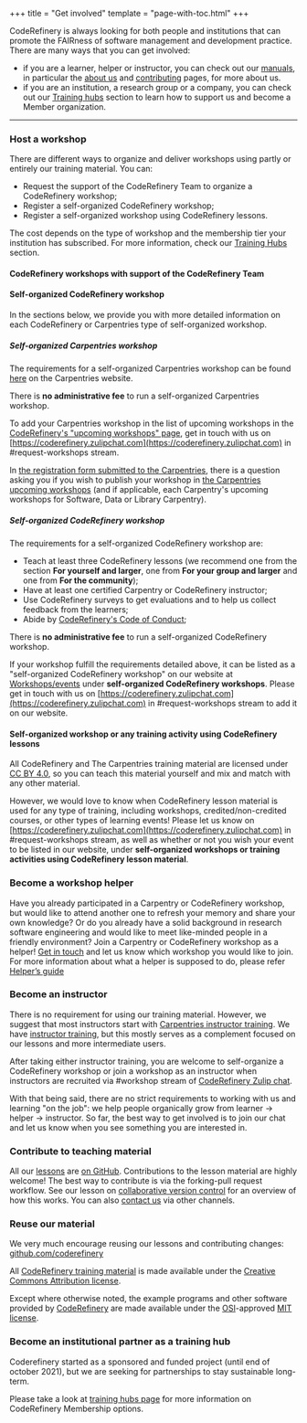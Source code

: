 +++
title = "Get involved"
template = "page-with-toc.html"
+++

CodeRefinery is always looking for both people and institutions that can
promote the FAIRness of software management and development practice. There are
many ways that you can get involved:

- if you are a learner, helper or instructor, you can check out our
[manuals](https://coderefinery.github.io/manuals/), in particular the [about
us](https://coderefinery.github.io/manuals/the-project/) and
[contributing](https://coderefinery.github.io/manuals/contributing/) pages, for
more about us.
- if you are an institution, a research group or a company, you can check out our [Training hubs](https://coderefinery.org/organization/hubs/) section to learn how to support us and become a Member organization.


---

### Host a workshop

There are different ways to organize and deliver workshops using partly or entirely our training material. You can:

- Request the support of the CodeRefinery Team to organize a CodeRefinery workshop;
- Register a self-organized CodeRefinery workshop;
- Register a self-organized workshop using CodeRefinery lessons.

The cost depends on the type of workshop and the membership tier your institution has subscribed. For more information, check our [Training Hubs](https://coderefinery.org/organization/hubs/) section.

#### CodeRefinery workshops with support of the CodeRefinery Team

#### Self-organized CodeRefinery workshop


In the sections below, we provide you with more detailed information on each CodeRefinery or Carpentries type of self-organized workshop.

##### Self-organized Carpentries workshop

The requirements for a self-organized Carpentries workshop can be found [here](https://carpentries.org/workshops/#workshop-core) on the Carpentries website.

There is **no administrative fee** to run a self-organized Carpentries workshop. 

To add your Carpentries workshop in the list of upcoming workshops in the [CodeRefinery's "upcoming workshops" page](https://coderefinery.org/workshops/upcoming/), get in touch with us on [https://coderefinery.zulipchat.com](https://coderefinery.zulipchat.com) in #request-workshops stream. 

In [the registration form submitted to the Carpentries](https://amy.carpentries.org/forms/self-organised/), there is a question asking you if you wish to publish your workshop in [the Carpentries upcoming workshops](https://carpentries.org/upcoming_workshops/) (and if applicable, each Carpentry's upcoming workshops for Software, Data or Library Carpentry). 

##### Self-organized CodeRefinery workshop

The requirements for a self-organized CodeRefinery workshop are:
- Teach at least three CodeRefinery lessons (we recommend one from the section **For yourself and larger**, one from **For your group and larger** and one from **For the community**);
- Have at least one certified Carpentry or CodeRefinery instructor;
- Use CodeRefinery surveys to get evaluations and to help us collect feedback from the learners;
- Abide by [CodeRefinery's Code of Conduct](https://coderefinery.org/about/code-of-conduct/);

There is **no administrative fee** to run a self-organized CodeRefinery workshop. 

If your workshop fulfill the requirements detailed above, it can be listed as a "self-organized CodeRefinery workshop" on our website at [Workshops/events](https://coderefinery.org/workshops/upcoming/) under **self-organized CodeRefinery workshops**. Please get in touch with us on  [https://coderefinery.zulipchat.com](https://coderefinery.zulipchat.com) in #request-workshops stream to add it on our website.

#### Self-organized workshop or any training activity using CodeRefinery lessons


All CodeRefinery and The Carpentries training material are licensed under [CC BY 4.0](https://creativecommons.org/licenses/by/4.0/), so you can teach this material yourself and mix and match with any other material.

However, we would love to know when CodeRefinery lesson material is used for any type of training, including workshops, credited/non-credited courses, or other types of learning events! Please let us know on [https://coderefinery.zulipchat.com](https://coderefinery.zulipchat.com) in #request-workshops stream, as well as whether or not you wish your event to be listed in our website, under **self-organized workshops or training activities using CodeRefinery lesson material**.


### Become a workshop helper

Have you already participated in a Carpentry or CodeRefinery workshop, but
would like to attend another one to refresh your memory and share your own
knowledge? Or do you already have a solid background in research software
engineering and would like to meet like-minded people in a friendly
environment? Join a Carpentry or CodeRefinery workshop as a helper! [Get in
touch](/organization/contact/) and let us know which workshop you would like
to join. For more information about what a helper is supposed to do, please
refer [Helper’s
guide](https://coderefinery.github.io/manuals/helping-and-teaching/)

### Become an instructor

There is no requirement for using our training material. However, 
we suggest that most instructors start with [Carpentries instructor
training](https://carpentries.org/become-instructor/). We have [instructor
training](https://coderefinery.github.io/instructor-training/), but
this mostly serves as a complement focused on our lessons and more
intermediate users.

After taking either instructor training, you are welcome to
self-organize a CodeRefinery workshop or join a workshop as an
instructor when instructors are recruited via #workshop stream of
[CodeRefinery Zulip
chat](https://coderefinery.github.io/manuals/chat/).

With that being said, there are no strict requirements to working with
us and learning "on the job": we help people organically grow from
learner → helper → instructor.  So far, the best way to get involved is to
join our chat and let us know when you see something you are
interested in.


### Contribute to teaching material

All our [lessons](/lessons/) are [on GitHub](https://github.com/coderefinery). Contributions
to the lesson material are highly welcome! The best way to contribute is via
the forking-pull request workflow. See our lesson on [collaborative version
control](https://coderefinery.github.io/git-collaborative/) for
an overview of how this works. You can also [contact us](/organization/contact/) via other
channels.


### Reuse our material

We very much encourage reusing our lessons and contributing changes:
[github.com/coderefinery](https://github.com/coderefinery/)

All [CodeRefinery training material](../lessons) is made available under the
[Creative Commons Attribution
license](https://creativecommons.org/licenses/by/4.0/).

Except where otherwise noted, the example programs and other software provided
by [CodeRefinery](https://github.com/coderefinery/) are made available under
the [OSI](https://opensource.org/)-approved [MIT
license](https://opensource.org/licenses/mit-license.html).


### Become an institutional partner as a training hub

Coderefinery started as a sponsored and funded project (until end of october 2021), but we are
seeking for partnerships to stay sustainable long-term.  

Please take a look at [training hubs
page](https://coderefinery.org/organization/hubs/) for more information on CodeRefinery Membership options.
